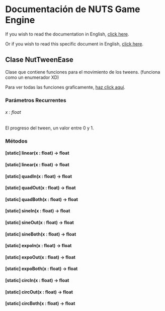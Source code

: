 # Documentación de NUTS Game Engine

If you wish to read the documentation in English, [click here](/DOCUMENTATION/INDEX.md).

Or if you wish to read this specific document in English, [click here](/DOCUMENTATION/FILES/NUTTWEENEASE.md).

## Clase NutTweenEase

Clase que contiene funciones para el movimiento de los tweens. (funciona como un enumerador XD)

Para ver todas las funciones graficamente, [haz click aquí](https://www.desmos.com/calculator/p6zalcgjl0).

### Parámetros Recurrentes

###### x : float

El progreso del tween, un valor entre 0 y 1.

### Métodos

#### [static] linear(x : float) -> float

#### [static] linear(x : float) -> float

#### [static] quadIn(x : float) -> float

#### [static] quadOut(x : float) -> float

#### [static] quadBoth(x : float) -> float

#### [static] sineIn(x : float) -> float

#### [static] sineOut(x : float) -> float

#### [static] sineBoth(x : float) -> float

#### [static] expoIn(x : float) -> float

#### [static] expoOut(x : float) -> float

#### [static] expoBoth(x : float) -> float

#### [static] circIn(x : float) -> float

#### [static] circOut(x : float) -> float

#### [static] circBoth(x : float) -> float